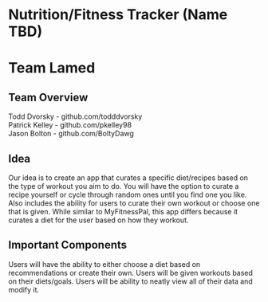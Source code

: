 # Nutrition/Fitness Tracker (Name TBD)

# Team Lamed

## Team Overview
Todd Dvorsky - github.com/todddvorsky  
Patrick Kelley - github.com/pkelley98  
Jason Bolton - github.com/BoltyDawg  

## Idea
Our idea is to create an app that curates a specific diet/recipes based on the type of workout you aim to do. You will have the option to curate a recipe yourself or cycle through random ones until you find one you like. Also includes the ability for users to curate their own workout or choose one that is given. While similar to MyFitnessPal, this app differs because it curates a diet for the user based on how they workout.

## Important Components
Users will have the ability to either choose a diet based on recommendations or create their own.
Users will be given workouts based on their diets/goals.
Users will be ability to neatly view all of their data and modify it.

